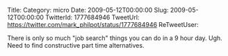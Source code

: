 Title: 
Category: micro
Date: 2009-05-12T00:00:00
Slug: 2009-05-12T00:00:00
TwitterId: 1777684946
TweetUrl: https://twitter.com/mark_philpot/status/1777684946
ReTweetUser: 

There is only so much "job search" things you can do in a 9 hour day. Ugh. Need to find constructive part time alternatives.